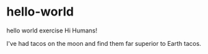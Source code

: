 # hello-world
hello world exercise
Hi Humans!

I've had tacos on the moon and find them far superior to Earth tacos.
